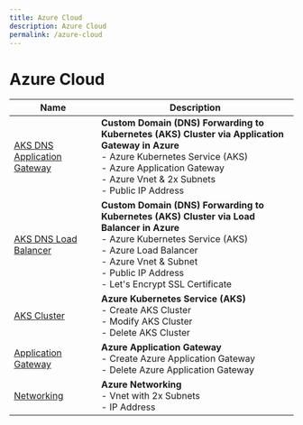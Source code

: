 ```yaml
---
title: Azure Cloud
description: Azure Cloud
permalink: /azure-cloud
---
```


# Azure Cloud

|Name|Description|
|-----|-----|
|[AKS DNS Application Gateway](/azure-cloud/aks-dns-application-gateway)|**Custom Domain (DNS) Forwarding to Kubernetes (AKS) Cluster via Application Gateway in Azure**<br/>- Azure Kubernetes Service (AKS)<br /> - Azure Application Gateway<br /> - Azure Vnet & 2x Subnets<br /> - Public IP Address|
|[AKS DNS Load Balancer](/azure-cloud/aks-dns-lb)|**Custom Domain (DNS) Forwarding to Kubernetes (AKS) Cluster via Load Balancer in Azure**<br/>- Azure Kubernetes Service (AKS)<br /> - Azure Load Balancer<br /> - Azure Vnet & Subnet<br /> - Public IP Address<br /> - Let's Encrypt SSL Certificate|
|[AKS Cluster](/azure-cloud/aks-cluster)|**Azure Kubernetes Service (AKS)**<br />- Create AKS Cluster<br /> - Modify AKS Cluster<br /> - Delete AKS Cluster|
|[Application Gateway](/azure-cloud/application-gateway)|**Azure Application Gateway**<br />- Create Azure Application Gateway<br /> - Delete Azure Application Gateway|
|[Networking](/azure-cloud/networking)|**Azure Networking**<br />- Vnet with 2x Subnets<br /> - IP Address|
